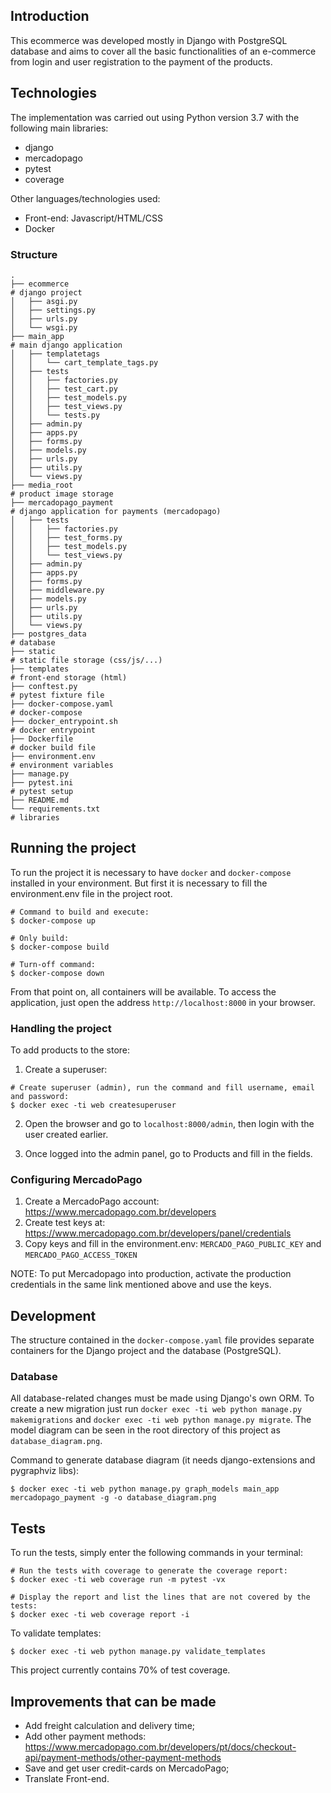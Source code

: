 ## Introduction

This ecommerce was developed mostly in Django with PostgreSQL database and aims to
cover all the basic functionalities of an e-commerce from login and user registration to the
payment of the products.


## Technologies

The implementation was carried out using Python version 3.7 with the following main libraries:

 - django
 - mercadopago
 - pytest
 - coverage

Other languages/technologies used:

 - Front-end: Javascript/HTML/CSS
 - Docker

### Structure

```shell
.
├── ecommerce                                                             # django project
│   ├── asgi.py
│   ├── settings.py
│   ├── urls.py
│   └── wsgi.py
├── main_app                                                              # main django application
│   ├── templatetags
│   │   └── cart_template_tags.py
│   ├── tests
│   │   ├── factories.py
│   │   ├── test_cart.py
│   │   ├── test_models.py
│   │   ├── test_views.py
│   │   └── tests.py
│   ├── admin.py
│   ├── apps.py
│   ├── forms.py
│   ├── models.py
│   ├── urls.py
│   ├── utils.py
│   └── views.py
├── media_root                                                            # product image storage
├── mercadopago_payment                                                   # django application for payments (mercadopago)
│   ├── tests
│   │   ├── factories.py
│   │   ├── test_forms.py
│   │   ├── test_models.py
│   │   └── test_views.py
│   ├── admin.py
│   ├── apps.py
│   ├── forms.py
│   ├── middleware.py
│   ├── models.py
│   ├── urls.py
│   ├── utils.py
│   └── views.py
├── postgres_data                                                         # database
├── static                                                                # static file storage (css/js/...)
├── templates                                                             # front-end storage (html)
├── conftest.py                                                           # pytest fixture file
├── docker-compose.yaml                                                   # docker-compose
├── docker_entrypoint.sh                                                  # docker entrypoint
├── Dockerfile                                                            # docker build file
├── environment.env                                                       # environment variables
├── manage.py
├── pytest.ini                                                            # pytest setup
├── README.md
└── requirements.txt                                                      # libraries
```


## Running the project

To run the project it is necessary to have `docker` and `docker-compose` installed in your environment. But first it is necessary to fill the environment.env file in the project root.

```shell
# Command to build and execute:
$ docker-compose up

# Only build:
$ docker-compose build

# Turn-off command:
$ docker-compose down
```

From that point on, all containers will be available.
To access the application, just open the address `http://localhost:8000` in your browser.

### Handling the project

To add products to the store:

1. Create a superuser:
```shell
# Create superuser (admin), run the command and fill username, email and password:
$ docker exec -ti web createsuperuser
```

2. Open the browser and go to `localhost:8000/admin`, then login with the user created earlier.

3. Once logged into the admin panel, go to Products and fill in the fields.

### Configuring MercadoPago

 1. Create a MercadoPago account: https://www.mercadopago.com.br/developers
 2. Create test keys at: https://www.mercadopago.com.br/developers/panel/credentials
 2. Copy keys and fill in the environment.env: `MERCADO_PAGO_PUBLIC_KEY` and `MERCADO_PAGO_ACCESS_TOKEN`

NOTE: To put Mercadopago into production, activate the production credentials in the same link mentioned above and use the keys.


## Development

The structure contained in the `docker-compose.yaml` file provides separate containers for the Django project and the database (PostgreSQL).

### Database

All database-related changes must be made using Django's own ORM. To create a new migration just run `docker exec -ti web python manage.py makemigrations` and `docker exec -ti web python manage.py migrate`.
The model diagram can be seen in the root directory of this project as `database_diagram.png`.

Command to generate database diagram (it needs django-extensions and pygraphviz libs):
```shell
$ docker exec -ti web python manage.py graph_models main_app mercadopago_payment -g -o database_diagram.png
```

## Tests

To run the tests, simply enter the following commands in your terminal:

```shell
# Run the tests with coverage to generate the coverage report:
$ docker exec -ti web coverage run -m pytest -vx

# Display the report and list the lines that are not covered by the tests:
$ docker exec -ti web coverage report -i
```

To validate templates:
```shell
$ docker exec -ti web python manage.py validate_templates
```

This project currently contains 70% of test coverage.

## Improvements that can be made

- Add freight calculation and delivery time;
- Add other payment methods:
   https://www.mercadopago.com.br/developers/pt/docs/checkout-api/payment-methods/other-payment-methods
- Save and get user credit-cards on MercadoPago;
- Translate Front-end.
